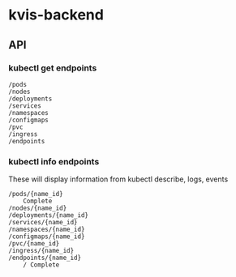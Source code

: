 # kvis-backend

## API 

### kubectl get endpoints

    /pods
    /nodes
    /deployments
    /services
    /namespaces
    /configmaps
    /pvc
    /ingress
    /endpoints

### kubectl info endpoints

These will display information from kubectl describe, logs, events

    /pods/{name_id}
        Complete
    /nodes/{name_id}
    /deployments/{name_id}
    /services/{name_id}
    /namespaces/{name_id}
    /configmaps/{name_id}
    /pvc/{name_id}
    /ingress/{name_id}
    /endpoints/{name_id}
        / Complete 